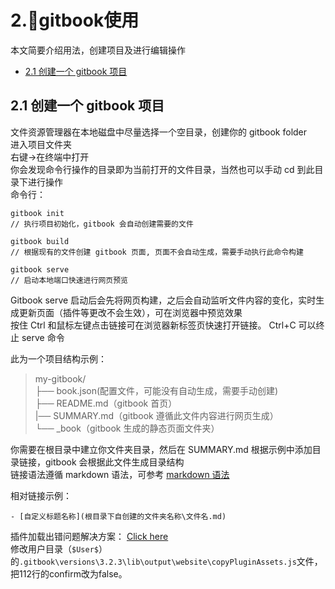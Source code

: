 ﻿# 2.🎯gitbook使用
本文简要介绍用法，创建项目及进行编辑操作
<!--TOC-->
  - [2.1 创建一个 gitbook 项目](#2.1-gitbook-)
<!--/TOC-->
## 2.1 创建一个 gitbook 项目

文件资源管理器在本地磁盘中尽量选择一个空目录，创建你的 gitbook folder  
进入项目文件夹  
右键→在终端中打开  
你会发现命令行操作的目录即为当前打开的文件目录，当然也可以手动 cd 到此目录下进行操作  
命令行：
```
gitbook init
// 执行项目初始化，gitbook 会自动创建需要的文件
```
```
gitbook build
// 根据现有的文件创建 gitbook 页面, 页面不会自动生成，需要手动执行此命令构建
```
```
gitbook serve
// 启动本地端口快速进行网页预览
```
Gitbook serve 启动后会先将网页构建，之后会自动监听文件内容的变化，实时生成更新页面（插件等更改不会生效），可在浏览器中预览效果  
按住 Ctrl 和鼠标左键点击链接可在浏览器新标签页快速打开链接。
Ctrl+C 可以终止 serve 命令  

此为一个项目结构示例：
>my-gitbook/  
>├── book.json(配置文件，可能没有自动生成，需要手动创建)  
>├── README.md（gitbook 首页）  
>|── SUMMARY.md（gitbook 遵循此文件内容进行网页生成）  
>└── _book（gitbook 生成的静态页面文件夹）

你需要在根目录中建立你文件夹目录，然后在 SUMMARY.md 根据示例中添加目录链接，gitbook 会根据此文件生成目录结构  
链接语法遵循 markdown 语法，可参考 [markdown 语法](https://www.runoob.com/markdown/md-tutorial.html)

相对链接示例：
```
- [自定义标题名称](根目录下自创建的文件夹名称\文件名.md)
```

插件加载出错问题解决方案：
[Click here](https://www.cnblogs.com/lingchen-liang/p/13537685.html#:~:text=%E5%8E%9F%E5%9B%A0%EF%BC%9A%20theme.js%E9%97%AE%E9%A2%98%EF%BC%8Cgitbook%E4%BD%9C%E8%80%85%E5%B7%B2%E6%8F%90%E4%BE%9B%E4%BA%86%E8%A7%A3%E5%86%B3%E6%96%B9%E6%B3%95%EF%BC%8C%E7%94%B1%E4%BA%8Egitbook%E6%9C%AA%E5%86%8D%E6%9B%B4%E6%96%B0%EF%BC%88%E6%9C%80%E8%BF%91%E4%B8%80%E6%AC%A1%E6%9B%B4%E6%96%B0%E5%9C%A82018%E5%B9%B4%EF%BC%89%E6%89%80%E4%BB%A5%E8%BF%99%E4%B8%AA%E9%97%AE%E9%A2%98%E6%9C%AA%E8%83%BD%E7%9C%9F%E6%AD%A3%E7%9A%84%E8%A7%A3%E5%86%B3%E3%80%82%20%E8%A7%A3%E5%86%B3%E6%96%B9%E5%BC%8F%EF%BC%9A%20build%E8%BE%93%E5%87%BA%E7%9B%AE%E5%BD%95%E4%B8%8Bgitbook%E6%96%87%E4%BB%B6%E5%A4%B9%EF%BC%8C%E6%98%AF%E8%AF%A5%E6%96%87%E4%BB%B6%E5%A4%B9%E4%B8%8Btheme.js%E7%9A%84%E9%97%AE%E9%A2%98%E3%80%82,%E5%A6%82%E6%88%91%E7%9A%84%E8%BE%93%E5%87%BA%E7%9B%AE%E5%BD%95%E6%98%AFoutput%EF%BC%8C%E6%89%80%E4%BB%A5%E9%97%AE%E9%A2%98%E5%9C%A8%EF%BC%9Aoutputgitbooktheme.js%E3%80%82%20%E6%88%91%E4%BB%AC%E9%9C%80%E8%A6%81%E5%9C%A8theme.js%E4%B8%AD%E6%9F%A5%E6%89%BE%EF%BC%9Aif%20%28m%29for%EF%BC%8C%E5%B0%86%E5%85%B6%E4%B8%AD%E7%9A%84m%E6%8D%A2%E4%B8%BAfalse%E3%80%82%20%E6%B2%A1%E9%94%99%EF%BC%8C%E5%B0%B1%E5%8F%AA%E8%BF%99%E4%B8%80%E4%B8%AAm%E6%90%9E%E5%BE%97%E9%AC%BC%EF%BC%8C%E8%80%8C%E4%B8%94%E6%88%91%E4%BB%AC%E9%9C%80%E8%A6%81build%E4%B8%80%E6%AC%A1%EF%BC%8C%E4%BF%AE%E6%94%B9%E4%B8%80%E6%AC%A1%E3%80%82)  
修改用户目录（`$User$`）的`.gitbook\versions\3.2.3\lib\output\website\copyPluginAssets.js`文件，把112行的confirm改为false。
